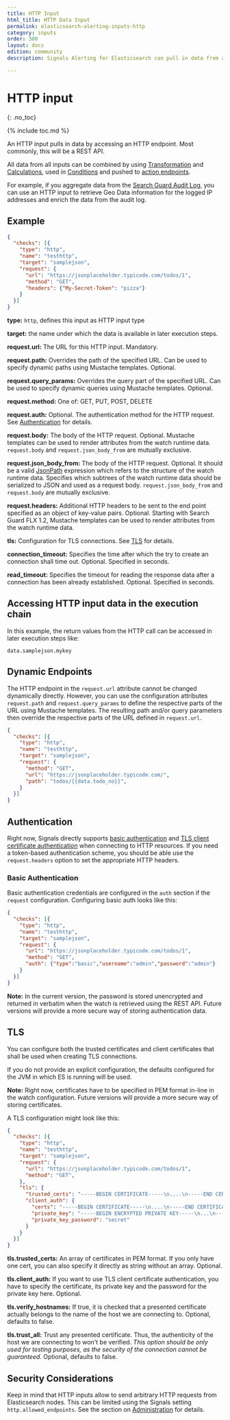 ```yaml
---
title: HTTP Input
html_title: HTTP Data Input
permalink: elasticsearch-alerting-inputs-http
category: inputs
order: 300
layout: docs
edition: community
description: Signals Alerting for Elasticsearch can pull in data from any REST HTTP endpoint make it available to watches and conditions.

---
```


<!--- Copyright 2022 floragunn GmbH -->

# HTTP input
{: .no_toc}

{% include toc.md %}


An HTTP input pulls in data by accessing an HTTP endpoint. Most commonly, this will be a REST API.

All data from all inputs can be combined by using [Transformation](transformations_transformations.md) and [Calculations](transformations_calculations.md), used in [Conditions](conditions.md) and pushed to [action endpoints](actions.md).

For example, if you aggregate data from the [Search Guard Audit Log](auditlog), you can  use an HTTP input to retrieve Geo Data information for the logged IP addresses and enrich the data from the audit log.

## Example

```json
{
  "checks": [{
    "type": "http",
    "name": "testhttp",
    "target": "samplejson",
    "request": {
      "url": "https://jsonplaceholder.typicode.com/todos/1",
      "method": "GET",
      "headers": {"My-Secret-Token": "pizza"}
    }
  }]
}
```

**type:** `http`, defines this input as HTTP input type

**target:** the name under which the data is available in later execution steps.

**request.url:** The URL for this HTTP input. Mandatory.

**request.path:** Overrides the path of the specified URL. Can be used to specify dynamic paths using Mustache templates. Optional.

**request.query_params:** Overrides the query part of the specified URL. Can be used to specify dynamic queries using Mustache templates. Optional.

**request.method:** One of: GET, PUT, POST, DELETE

**request.auth:** Optional. The authentication method for the HTTP request. See [Authentication](#authentication) for details.

**request.body:** The body of the HTTP request. Optional. Mustache templates can be used to render attributes from the watch runtime data. `request.body` and `request.json_body_from` are mutually exclusive.

**request.json_body_from:** The body of the HTTP request. Optional. It should be a valid [JsonPath](https://goessner.net/articles/JsonPath/) expression which refers to the structure of the watch runtime data. Specifies which subtrees of the watch runtime data should be serialized to JSON and used as a request body. `request.json_body_from` and `request.body` are mutually exclusive.

**request.headers:** Additional HTTP headers to be sent to the end point specified as an object of key-value pairs. Optional. Starting with Search Guard FLX 1.2, Mustache templates can be used to render attributes from the watch runtime data.

**tls:** Configuration for TLS connections. See [TLS](#tls) for details.

**connection_timeout:** Specifies the time after which the try to create an connection shall time out. Optional. Specified in seconds.

**read_timeout:** Specifies the timeout for reading the response data after a connection has been already established. Optional. Specified in seconds.

## Accessing HTTP input data in the execution chain

In this example, the return values from the HTTP call can be accessed in later execution steps like:

```
data.samplejson.mykey
```

## Dynamic Endpoints

The HTTP endpoint in the `request.url` attribute cannot be changed dynamically directly. However, you can use the configuration attributes `request.path` and `request.query_params` to define the respective parts of the URL using Mustache templates. The resulting path and/or query parameters then override the respective parts of the URL defined in `request.url`.


<!-- {% raw %} -->
```json
{
  "checks": [{
    "type": "http",
    "name": "testhttp",
    "target": "samplejson",
    "request": {
      "method": "GET",
      "url": "https://jsonplaceholder.typicode.com/",
      "path": "todos/{{data.todo_no}}",
    }
  }]
}
```
<!-- {% endraw %} -->


## Authentication

Right now, Signals directly supports [basic authentication](#basic-authentication) and [TLS client certificate authentication](#tls) when connecting to HTTP resources. If you need a token-based authentication scheme, you should be able use the `request.headers` option to set the appropriate HTTP headers.

### Basic Authentication

Basic authentication credentials are configured in the `auth` section if the `request` configuration. Configuring basic auth looks like this:

```json
{
  "checks": [{
    "type": "http",
    "name": "testhttp",
    "target": "samplejson",
    "request": {
      "url": "https://jsonplaceholder.typicode.com/todos/1",
      "method": "GET",
      "auth": {"type":"basic","username":"admin","password":"admin"}
    }
  }]
}
```

**Note:** In the current version, the password is stored unencrypted and returned in verbatim when the watch is retrieved using the REST API. Future versions will provide a more secure way of storing authentication data.

## TLS

You can configure both the trusted certificates and client certificates that shall be used when creating TLS connections.

If you do not provide an explicit configuration, the defaults configured for the JVM in which ES is running will be used.

**Note:** Right now, certificates have to be specified in PEM format in-line in the watch configuration. Future versions will provide a more secure way of storing certificates.

A TLS configuration might look like this:

```json
{
  "checks": [{
    "type": "http",
    "name": "testhttp",
    "target": "samplejson",
    "request": {
      "url": "https://jsonplaceholder.typicode.com/todos/1",
      "method": "GET",
    },
    "tls": {
      "trusted_certs": "-----BEGIN CERTIFICATE-----\n....\n-----END CERTIFICATE-----\n",
      "client_auth": {
        "certs": "-----BEGIN CERTIFICATE-----\n....\n-----END CERTIFICATE-----\n",
        "private_key": "-----BEGIN ENCRYPTED PRIVATE KEY-----\n...\n-----END ENCRYPTED PRIVATE KEY-----\n",
        "private_key_password": "secret"
      }
    }
  }]
}
```

**tls.trusted_certs:** An array of certificates in PEM format. If you only have one cert, you can also specify it directly as string without an array. Optional.

**tls.client_auth:** If you want to use TLS client certificate authentication, you have to specify the certificate, its private key and the password for the private key here. Optional.

**tls.verify_hostnames:** If true, it is checked that a presented certificate actually belongs to the name of the host we are connecting to. Optional, defaults to false.

**tls.trust_all:** Trust any presented certificate. Thus, the authenticity of the host we are connecting to won't be verified. *This option should be only used for testing purposes, as the security of the connection cannot be guaranteed.* Optional, defaults to false.



## Security Considerations

Keep in mind that HTTP inputs allow to send arbitrary HTTP requests from Elasticsearch nodes. This can be limited using the Signals setting `http.allowed_endpoints`. See the section on [Administration](administration.md) for details.
